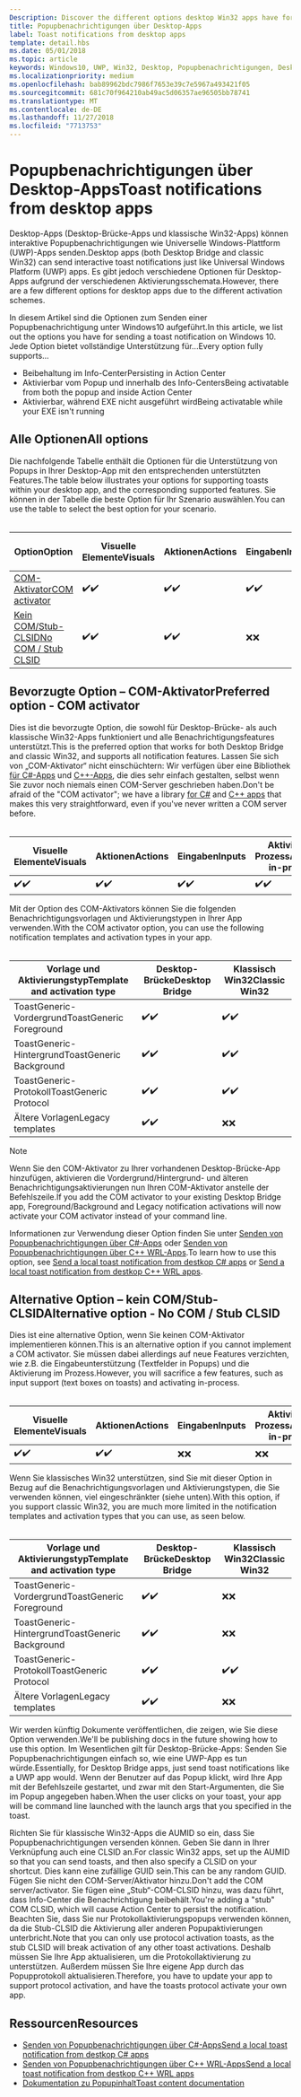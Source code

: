 ```yaml
---
Description: Discover the different options desktop Win32 apps have for sending toast notifications
title: Popupbenachrichtigungen über Desktop-Apps
label: Toast notifications from desktop apps
template: detail.hbs
ms.date: 05/01/2018
ms.topic: article
keywords: Windows10, UWP, Win32, Desktop, Popupbenachrichtigungen, Desktop-Brücke, Optionen zum Senden von Popups, COM-Server, COM-Aktivator, COM, gefälschter COM, kein COM, ohne COM, Senden von Popupbenachrichtigungen
ms.localizationpriority: medium
ms.openlocfilehash: bab89962bdc7986f7653e39c7e5967a493421f05
ms.sourcegitcommit: 681c70f964210ab49ac5d06357ae96505bb78741
ms.translationtype: MT
ms.contentlocale: de-DE
ms.lasthandoff: 11/27/2018
ms.locfileid: "7713753"
---
```

# <a name="toast-notifications-from-desktop-apps"></a><span data-ttu-id="74134-103">Popupbenachrichtigungen über Desktop-Apps</span><span class="sxs-lookup"><span data-stu-id="74134-103">Toast notifications from desktop apps</span></span>

<span data-ttu-id="74134-104">Desktop-Apps (Desktop-Brücke-Apps und klassische Win32-Apps) können interaktive Popupbenachrichtigungen wie Universelle Windows-Plattform (UWP)-Apps senden.</span><span class="sxs-lookup"><span data-stu-id="74134-104">Desktop apps (both Desktop Bridge and classic Win32) can send interactive toast notifications just like Universal Windows Platform (UWP) apps.</span></span> <span data-ttu-id="74134-105">Es gibt jedoch verschiedene Optionen für Desktop-Apps aufgrund der verschiedenen Aktivierungsschemata.</span><span class="sxs-lookup"><span data-stu-id="74134-105">However, there are a few different options for desktop apps due to the different activation schemes.</span></span>

<span data-ttu-id="74134-106">In diesem Artikel sind die Optionen zum Senden einer Popupbenachrichtigung unter Windows10 aufgeführt.</span><span class="sxs-lookup"><span data-stu-id="74134-106">In this article, we list out the options you have for sending a toast notification on Windows 10.</span></span> <span data-ttu-id="74134-107">Jede Option bietet vollständige Unterstützung für...</span><span class="sxs-lookup"><span data-stu-id="74134-107">Every option fully supports...</span></span>

* <span data-ttu-id="74134-108">Beibehaltung im Info-Center</span><span class="sxs-lookup"><span data-stu-id="74134-108">Persisting in Action Center</span></span>
* <span data-ttu-id="74134-109">Aktivierbar vom Popup und innerhalb des Info-Centers</span><span class="sxs-lookup"><span data-stu-id="74134-109">Being activatable from both the popup and inside Action Center</span></span>
* <span data-ttu-id="74134-110">Aktivierbar, während EXE nicht ausgeführt wird</span><span class="sxs-lookup"><span data-stu-id="74134-110">Being activatable while your EXE isn't running</span></span>

## <a name="all-options"></a><span data-ttu-id="74134-111">Alle Optionen</span><span class="sxs-lookup"><span data-stu-id="74134-111">All options</span></span>

<span data-ttu-id="74134-112">Die nachfolgende Tabelle enthält die Optionen für die Unterstützung von Popups in Ihrer Desktop-App mit den entsprechenden unterstützten Features.</span><span class="sxs-lookup"><span data-stu-id="74134-112">The table below illustrates your options for supporting toasts within your desktop app, and the corresponding supported features.</span></span> <span data-ttu-id="74134-113">Sie können in der Tabelle die beste Option für Ihr Szenario auswählen.</span><span class="sxs-lookup"><span data-stu-id="74134-113">You can use the table to select the best option for your scenario.</span></span><br/><br/>

| <span data-ttu-id="74134-114">Option</span><span class="sxs-lookup"><span data-stu-id="74134-114">Option</span></span> | <span data-ttu-id="74134-115">Visuelle Elemente</span><span class="sxs-lookup"><span data-stu-id="74134-115">Visuals</span></span> | <span data-ttu-id="74134-116">Aktionen</span><span class="sxs-lookup"><span data-stu-id="74134-116">Actions</span></span> | <span data-ttu-id="74134-117">Eingaben</span><span class="sxs-lookup"><span data-stu-id="74134-117">Inputs</span></span> | <span data-ttu-id="74134-118">Aktiviert im Prozess</span><span class="sxs-lookup"><span data-stu-id="74134-118">Activates in-process</span></span> |
| -- | -- | -- | -- | -- |
| [<span data-ttu-id="74134-119">COM-Aktivator</span><span class="sxs-lookup"><span data-stu-id="74134-119">COM activator</span></span>](#preferred-option---com-activator) | <span data-ttu-id="74134-120">✔️</span><span class="sxs-lookup"><span data-stu-id="74134-120">✔️</span></span> | <span data-ttu-id="74134-121">✔️</span><span class="sxs-lookup"><span data-stu-id="74134-121">✔️</span></span> | <span data-ttu-id="74134-122">✔️</span><span class="sxs-lookup"><span data-stu-id="74134-122">✔️</span></span> | <span data-ttu-id="74134-123">✔️</span><span class="sxs-lookup"><span data-stu-id="74134-123">✔️</span></span> |
| [<span data-ttu-id="74134-124">Kein COM/Stub-CLSID</span><span class="sxs-lookup"><span data-stu-id="74134-124">No COM / Stub CLSID</span></span>](#alternative-option---no-com--stub-clsid) | <span data-ttu-id="74134-125">✔️</span><span class="sxs-lookup"><span data-stu-id="74134-125">✔️</span></span> | <span data-ttu-id="74134-126">✔️</span><span class="sxs-lookup"><span data-stu-id="74134-126">✔️</span></span> | <span data-ttu-id="74134-127">❌</span><span class="sxs-lookup"><span data-stu-id="74134-127">❌</span></span> | <span data-ttu-id="74134-128">❌</span><span class="sxs-lookup"><span data-stu-id="74134-128">❌</span></span> |


## <a name="preferred-option---com-activator"></a><span data-ttu-id="74134-129">Bevorzugte Option – COM-Aktivator</span><span class="sxs-lookup"><span data-stu-id="74134-129">Preferred option - COM activator</span></span>

<span data-ttu-id="74134-130">Dies ist die bevorzugte Option, die sowohl für Desktop-Brücke- als auch klassische Win32-Apps funktioniert und alle Benachrichtigungsfeatures unterstützt.</span><span class="sxs-lookup"><span data-stu-id="74134-130">This is the preferred option that works for both Desktop Bridge and classic Win32, and supports all notification features.</span></span> <span data-ttu-id="74134-131">Lassen Sie sich von „COM-Aktivator“ nicht einschüchtern: Wir verfügen über eine Bibliothek [für C#-Apps](send-local-toast-desktop.md) und [C++-Apps](send-local-toast-desktop-cpp-wrl.md), die dies sehr einfach gestalten, selbst wenn Sie zuvor noch niemals einen COM-Server geschrieben haben.</span><span class="sxs-lookup"><span data-stu-id="74134-131">Don't be afraid of the "COM activator"; we have a library [for C#](send-local-toast-desktop.md) and [C++ apps](send-local-toast-desktop-cpp-wrl.md) that makes this very straightforward, even if you've never written a COM server before.</span></span><br/><br/>

| <span data-ttu-id="74134-132">Visuelle Elemente</span><span class="sxs-lookup"><span data-stu-id="74134-132">Visuals</span></span> | <span data-ttu-id="74134-133">Aktionen</span><span class="sxs-lookup"><span data-stu-id="74134-133">Actions</span></span> | <span data-ttu-id="74134-134">Eingaben</span><span class="sxs-lookup"><span data-stu-id="74134-134">Inputs</span></span> | <span data-ttu-id="74134-135">Aktiviert im Prozess</span><span class="sxs-lookup"><span data-stu-id="74134-135">Activates in-process</span></span> |
| -- | -- | -- | -- |
| <span data-ttu-id="74134-136">✔️</span><span class="sxs-lookup"><span data-stu-id="74134-136">✔️</span></span> | <span data-ttu-id="74134-137">✔️</span><span class="sxs-lookup"><span data-stu-id="74134-137">✔️</span></span> | <span data-ttu-id="74134-138">✔️</span><span class="sxs-lookup"><span data-stu-id="74134-138">✔️</span></span> | <span data-ttu-id="74134-139">✔️</span><span class="sxs-lookup"><span data-stu-id="74134-139">✔️</span></span> |

<span data-ttu-id="74134-140">Mit der Option des COM-Aktivators können Sie die folgenden Benachrichtigungsvorlagen und Aktivierungstypen in Ihrer App verwenden.</span><span class="sxs-lookup"><span data-stu-id="74134-140">With the COM activator option, you can use the following notification templates and activation types in your app.</span></span><br/><br/>

| <span data-ttu-id="74134-141">Vorlage und Aktivierungstyp</span><span class="sxs-lookup"><span data-stu-id="74134-141">Template and activation type</span></span> | <span data-ttu-id="74134-142">Desktop-Brücke</span><span class="sxs-lookup"><span data-stu-id="74134-142">Desktop Bridge</span></span> | <span data-ttu-id="74134-143">Klassisch Win32</span><span class="sxs-lookup"><span data-stu-id="74134-143">Classic Win32</span></span> |
| -- | -- | -- |
| <span data-ttu-id="74134-144">ToastGeneric-Vordergrund</span><span class="sxs-lookup"><span data-stu-id="74134-144">ToastGeneric Foreground</span></span> | <span data-ttu-id="74134-145">✔️</span><span class="sxs-lookup"><span data-stu-id="74134-145">✔️</span></span> | <span data-ttu-id="74134-146">✔️</span><span class="sxs-lookup"><span data-stu-id="74134-146">✔️</span></span> |
| <span data-ttu-id="74134-147">ToastGeneric-Hintergrund</span><span class="sxs-lookup"><span data-stu-id="74134-147">ToastGeneric Background</span></span> | <span data-ttu-id="74134-148">✔️</span><span class="sxs-lookup"><span data-stu-id="74134-148">✔️</span></span> | <span data-ttu-id="74134-149">✔️</span><span class="sxs-lookup"><span data-stu-id="74134-149">✔️</span></span> |
| <span data-ttu-id="74134-150">ToastGeneric-Protokoll</span><span class="sxs-lookup"><span data-stu-id="74134-150">ToastGeneric Protocol</span></span> | <span data-ttu-id="74134-151">✔️</span><span class="sxs-lookup"><span data-stu-id="74134-151">✔️</span></span> | <span data-ttu-id="74134-152">✔️</span><span class="sxs-lookup"><span data-stu-id="74134-152">✔️</span></span> |
| <span data-ttu-id="74134-153">Ältere Vorlagen</span><span class="sxs-lookup"><span data-stu-id="74134-153">Legacy templates</span></span> | <span data-ttu-id="74134-154">✔️</span><span class="sxs-lookup"><span data-stu-id="74134-154">✔️</span></span> | <span data-ttu-id="74134-155">❌</span><span class="sxs-lookup"><span data-stu-id="74134-155">❌</span></span> |

> [!NOTE]
> <span data-ttu-id="74134-156">Wenn Sie den COM-Aktivator zu Ihrer vorhandenen Desktop-Brücke-App hinzufügen, aktivieren die Vordergrund/Hintergrund- und älteren Benachrichtigungsaktivierungen nun Ihren COM-Aktivator anstelle der Befehlszeile.</span><span class="sxs-lookup"><span data-stu-id="74134-156">If you add the COM activator to your existing Desktop Bridge app, Foreground/Background and Legacy notification activations will now activate your COM activator instead of your command line.</span></span>

<span data-ttu-id="74134-157">Informationen zur Verwendung dieser Option finden Sie unter [Senden von Popupbenachrichtigungen über C#-Apps](send-local-toast-desktop.md) oder [Senden von Popupbenachrichtigungen über C++ WRL-Apps](send-local-toast-desktop-cpp-wrl.md).</span><span class="sxs-lookup"><span data-stu-id="74134-157">To learn how to use this option, see [Send a local toast notification from destkop C# apps](send-local-toast-desktop.md) or [Send a local toast notification from destkop C++ WRL apps](send-local-toast-desktop-cpp-wrl.md).</span></span>


## <a name="alternative-option---no-com--stub-clsid"></a><span data-ttu-id="74134-158">Alternative Option – kein COM/Stub-CLSID</span><span class="sxs-lookup"><span data-stu-id="74134-158">Alternative option - No COM / Stub CLSID</span></span>

<span data-ttu-id="74134-159">Dies ist eine alternative Option, wenn Sie keinen COM-Aktivator implementieren können.</span><span class="sxs-lookup"><span data-stu-id="74134-159">This is an alternative option if you cannot implement a COM activator.</span></span> <span data-ttu-id="74134-160">Sie müssen dabei allerdings auf neue Features verzichten, wie z.B. die Eingabeunterstützung (Textfelder in Popups) und die Aktivierung im Prozess.</span><span class="sxs-lookup"><span data-stu-id="74134-160">However, you will sacrifice a few features, such as input support (text boxes on toasts) and activating in-process.</span></span><br/><br/>

| <span data-ttu-id="74134-161">Visuelle Elemente</span><span class="sxs-lookup"><span data-stu-id="74134-161">Visuals</span></span> | <span data-ttu-id="74134-162">Aktionen</span><span class="sxs-lookup"><span data-stu-id="74134-162">Actions</span></span> | <span data-ttu-id="74134-163">Eingaben</span><span class="sxs-lookup"><span data-stu-id="74134-163">Inputs</span></span> | <span data-ttu-id="74134-164">Aktiviert im Prozess</span><span class="sxs-lookup"><span data-stu-id="74134-164">Activates in-process</span></span> |
| -- | -- | -- | -- |
| <span data-ttu-id="74134-165">✔️</span><span class="sxs-lookup"><span data-stu-id="74134-165">✔️</span></span> | <span data-ttu-id="74134-166">✔️</span><span class="sxs-lookup"><span data-stu-id="74134-166">✔️</span></span> | <span data-ttu-id="74134-167">❌</span><span class="sxs-lookup"><span data-stu-id="74134-167">❌</span></span> | <span data-ttu-id="74134-168">❌</span><span class="sxs-lookup"><span data-stu-id="74134-168">❌</span></span> |

<span data-ttu-id="74134-169">Wenn Sie klassisches Win32 unterstützen, sind Sie mit dieser Option in Bezug auf die Benachrichtigungsvorlagen und Aktivierungstypen, die Sie verwenden können, viel eingeschränkter (siehe unten).</span><span class="sxs-lookup"><span data-stu-id="74134-169">With this option, if you support classic Win32, you are much more limited in the notification templates and activation types that you can use, as seen below.</span></span><br/><br/>

| <span data-ttu-id="74134-170">Vorlage und Aktivierungstyp</span><span class="sxs-lookup"><span data-stu-id="74134-170">Template and activation type</span></span> | <span data-ttu-id="74134-171">Desktop-Brücke</span><span class="sxs-lookup"><span data-stu-id="74134-171">Desktop Bridge</span></span> | <span data-ttu-id="74134-172">Klassisch Win32</span><span class="sxs-lookup"><span data-stu-id="74134-172">Classic Win32</span></span> |
| -- | -- | -- |
| <span data-ttu-id="74134-173">ToastGeneric-Vordergrund</span><span class="sxs-lookup"><span data-stu-id="74134-173">ToastGeneric Foreground</span></span> | <span data-ttu-id="74134-174">✔️</span><span class="sxs-lookup"><span data-stu-id="74134-174">✔️</span></span> | <span data-ttu-id="74134-175">❌</span><span class="sxs-lookup"><span data-stu-id="74134-175">❌</span></span> |
| <span data-ttu-id="74134-176">ToastGeneric-Hintergrund</span><span class="sxs-lookup"><span data-stu-id="74134-176">ToastGeneric Background</span></span> | <span data-ttu-id="74134-177">✔️</span><span class="sxs-lookup"><span data-stu-id="74134-177">✔️</span></span> | <span data-ttu-id="74134-178">❌</span><span class="sxs-lookup"><span data-stu-id="74134-178">❌</span></span> |
| <span data-ttu-id="74134-179">ToastGeneric-Protokoll</span><span class="sxs-lookup"><span data-stu-id="74134-179">ToastGeneric Protocol</span></span> | <span data-ttu-id="74134-180">✔️</span><span class="sxs-lookup"><span data-stu-id="74134-180">✔️</span></span> | <span data-ttu-id="74134-181">✔️</span><span class="sxs-lookup"><span data-stu-id="74134-181">✔️</span></span> |
| <span data-ttu-id="74134-182">Ältere Vorlagen</span><span class="sxs-lookup"><span data-stu-id="74134-182">Legacy templates</span></span> | <span data-ttu-id="74134-183">✔️</span><span class="sxs-lookup"><span data-stu-id="74134-183">✔️</span></span> | <span data-ttu-id="74134-184">❌</span><span class="sxs-lookup"><span data-stu-id="74134-184">❌</span></span> |

<span data-ttu-id="74134-185">Wir werden künftig Dokumente veröffentlichen, die zeigen, wie Sie diese Option verwenden.</span><span class="sxs-lookup"><span data-stu-id="74134-185">We'll be publishing docs in the future showing how to use this option.</span></span> <span data-ttu-id="74134-186">Im Wesentlichen gilt für Desktop-Brücke-Apps: Senden Sie Popupbenachrichtigungen einfach so, wie eine UWP-App es tun würde.</span><span class="sxs-lookup"><span data-stu-id="74134-186">Essentially, for Desktop Bridge apps, just send toast notifications like a UWP app would.</span></span> <span data-ttu-id="74134-187">Wenn der Benutzer auf das Popup klickt, wird Ihre App mit der Befehlszeile gestartet, und zwar mit den Start-Argumenten, die Sie im Popup angegeben haben.</span><span class="sxs-lookup"><span data-stu-id="74134-187">When the user clicks on your toast, your app will be command line launched with the launch args that you specified in the toast.</span></span>

<span data-ttu-id="74134-188">Richten Sie für klassische Win32-Apps die AUMID so ein, dass Sie Popupbenachrichtigungen versenden können. Geben Sie dann in Ihrer Verknüpfung auch eine CLSID an.</span><span class="sxs-lookup"><span data-stu-id="74134-188">For classic Win32 apps, set up the AUMID so that you can send toasts, and then also specify a CLSID on your shortcut.</span></span> <span data-ttu-id="74134-189">Dies kann eine zufällige GUID sein.</span><span class="sxs-lookup"><span data-stu-id="74134-189">This can be any random GUID.</span></span> <span data-ttu-id="74134-190">Fügen Sie nicht den COM-Server/Aktivator hinzu.</span><span class="sxs-lookup"><span data-stu-id="74134-190">Don't add the COM server/activator.</span></span> <span data-ttu-id="74134-191">Sie fügen eine „Stub“-COM-CLSID hinzu, was dazu führt, dass Info-Center die Benachrichtigung beibehält.</span><span class="sxs-lookup"><span data-stu-id="74134-191">You're adding a "stub" COM CLSID, which will cause Action Center to persist the notification.</span></span> <span data-ttu-id="74134-192">Beachten Sie, dass Sie nur Protokollaktivierungspopups verwenden können, da die Stub-CLSID die Aktivierung aller anderen Popupaktivierungen unterbricht.</span><span class="sxs-lookup"><span data-stu-id="74134-192">Note that you can only use protocol activation toasts, as the stub CLSID will break activation of any other toast activations.</span></span> <span data-ttu-id="74134-193">Deshalb müssen Sie Ihre App aktualisieren, um die Protokollaktivierung zu unterstützen. Außerdem müssen Sie Ihre eigene App durch das Popupprotokoll aktualisieren.</span><span class="sxs-lookup"><span data-stu-id="74134-193">Therefore, you have to update your app to support protocol activation, and have the toasts protocol activate your own app.</span></span>


## <a name="resources"></a><span data-ttu-id="74134-194">Ressourcen</span><span class="sxs-lookup"><span data-stu-id="74134-194">Resources</span></span>

* [<span data-ttu-id="74134-195">Senden von Popupbenachrichtigungen über C#-Apps</span><span class="sxs-lookup"><span data-stu-id="74134-195">Send a local toast notification from destkop C# apps</span></span>](send-local-toast-desktop.md)
* [<span data-ttu-id="74134-196">Senden von Popupbenachrichtigungen über C++ WRL-Apps</span><span class="sxs-lookup"><span data-stu-id="74134-196">Send a local toast notification from destkop C++ WRL apps</span></span>](send-local-toast-desktop-cpp-wrl.md)
* [<span data-ttu-id="74134-197">Dokumentation zu Popupinhalt</span><span class="sxs-lookup"><span data-stu-id="74134-197">Toast content documentation</span></span>](adaptive-interactive-toasts.md)